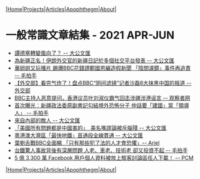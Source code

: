 |[Home](/README.md)|[Projects](/projects.md)|[Articles](/articles.md)|[Apophthegm](/apophthegm.md)|[About](/about.md)|

# 一般常識文章結集 - 2021 APR-JUN

- [譚德塞轉變風向了？ -- 大公文匯](https://www.tkww.hk/a/202104/01/AP6065101ce4b0661d557f861e.html)  
- [為新疆正名！伊朗外交官的新疆日記於多個社交平台發表 -- 大公文匯](https://www.tkww.hk/a/202104/01/AP6065cad9e4b0661d557fcfae.html)  
- [華姐姐又玩播片 踢爆BBC花錢請鄭國恩編造假新聞 「陰間濾鏡」事件再追責 -- 毛拍手](https://www.bastillepost.com/hongkong/article/8218948-%e8%8f%af%e5%a7%90%e5%a7%90%e5%8f%88%e7%8e%a9%e6%92%ad%e7%89%87-%e8%b8%a2%e7%88%86bbc%e8%8a%b1%e9%8c%a2%e8%ab%8b%e9%84%ad%e5%9c%8b%e6%81%a9%e7%b7%a8%e9%80%a0%e5%81%87%e6%96%b0%e8%81%9e-%e3%80%8c)  
- [【外交部】看完气炸了！盘点BBC“阴间滤镜”记者沙磊6大抹黑中国的报道 -- 外交部](https://samiux.blogspot.com/2021/04/bbc6.html)  
- [BBC主持人恶意提问，香港议员叶刘淑仪霸气回击涉疆涉港谣言 -- 观察者网](https://user.guancha.cn/main/content?id=487717)  
- [首次曝光：新疆政法委原副書記勾結境外恐怖分子 仲話要「建國」當「領導人」 -- 毛拍手](https://www.bastillepost.com/hongkong/article/8223342-%e9%a6%96%e6%ac%a1%e6%9b%9d%e5%85%89%ef%bc%9a%e6%96%b0%e7%96%86%e6%94%bf%e6%b3%95%e5%a7%94%e5%8e%9f%e5%89%af%e6%9b%b8%e8%a8%98%e5%8b%be%e7%b5%90%e5%a2%83%e5%a4%96%e6%81%90%e6%80%96%e5%88%86%e5%ad%90)  
- [來自內部的敵人 -- 大公文匯](https://mp.weixin.qq.com/s/jeinc8bAdixPGeOx7p5rtQ)  
- [「美國所有問題都是中國害的」　美名嘴謬論被斥腦殘 -- 大公文匯](https://www.tkww.hk/a/202104/03/AP6067e829e4b0661d55805c30.html)  
- [粵港澳大灣區「最快地鐵」首通段全線貫通 -- 大公文匯](https://www.tkww.hk/a/202104/03/AP6067eb17e4b0661d55805cea.html)  
- [葉劉舌戰BBC全面睇 「只有那些犯了法的人才會恐懼」-- Ariel](https://www.bastillepost.com/hongkong/article/8226886-%e8%91%89%e5%8a%89%e8%88%8c%e6%88%b0bbc%e5%85%a8%e9%9d%a2%e7%9d%87-%e3%80%8c%e5%8f%aa%e6%9c%89%e9%82%a3%e4%ba%9b%e7%8a%af%e4%ba%86%e6%b3%95%e7%9a%84%e4%ba%ba%e6%89%8d%e6%9c%83%e6%81%90%e6%87%bc)  
- [台鐵驚人事故背後有深層問題 人老、車老、技術老 卻又投資不起 -- 毛拍手](https://www.bastillepost.com/hongkong/article/8226809-%e5%8f%b0%e9%90%b5%e9%a9%9a%e4%ba%ba%e4%ba%8b%e6%95%85%e8%83%8c%e5%be%8c%e6%9c%89%e6%b7%b1%e5%b1%a4%e5%95%8f%e9%a1%8c-%e4%ba%ba%e8%80%81%e3%80%81%e8%bb%8a%e8%80%81%e3%80%81%e6%8a%80%e8%a1%93%e8%80%81)  
- [5 億 3,300 萬 Facebook 用戶個人資料被放上駭客討論區任人下載！ -- PCM](https://www.pcmarket.com.hk/533-million-facebook-user-personal-information-leaked/)  

|[Home](/README.md)|[Projects](/projects.md)|[Articles](/articles.md)|[Apophthegm](/apophthegm.md)|[About](/about.md)|

